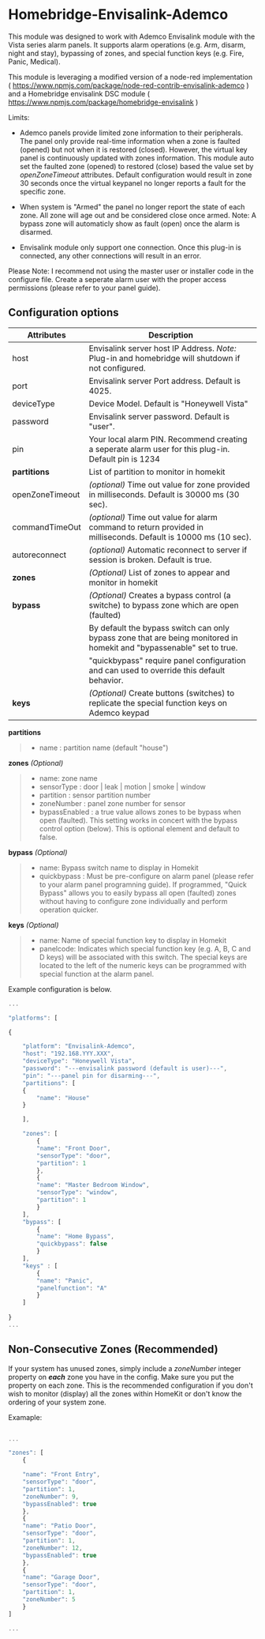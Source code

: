 # Homebridge-Envisalink-Ademco

This module was designed to work with Ademco Envisalink module with the Vista series alarm panels. It supports alarm operations (e.g. Arm, disarm, night and stay), bypassing of zones, and special function keys (e.g. Fire, Panic, Medical).

This module is leveraging a modified version of a node-red implementation ( https://www.npmjs.com/package/node-red-contrib-envisalink-ademco ) and a Homebridge envisalink DSC module ( https://www.npmjs.com/package/homebridge-envisalink )

Limits:

* Ademco panels provide limited zone information to their peripherals. The panel only provide real-time information when a zone is faulted (opened) but not when it is restored (closed). However, the virtual key panel is continuously updated with zones information. This module auto set the faulted zone (opened) to restored (close) based the value set by *openZoneTimeout* attributes. Default configuration would result in zone 30 seconds once the virtual keypanel no longer reports a fault for the specific zone.

* When system is "Armed" the panel no longer report the state of each zone. All zone will age out and be considered close once armed. Note: A bypass zone will automaticly show as fault (open) once the alarm is disarmed.

* Envisalink module only support one connection. Once this plug-in is connected, any other connections will result in an error.

Please Note: I recommend not using the master user or installer code in the configure file. Create a seperate alarm user with the proper access permissions (please refer to your panel guide).
  

## Configuration options

| Attributes      | Description                                                                                                           |
| --------------- | --------------------------------------------------------------------------------------------------------------------- |
| host            | Envisalink server host IP Address.  *Note:* Plug-in and homebridge will shutdown if not configured.                   |
| port            | Envisalink server Port address. Default is 4025.                                                                      |
| deviceType      | Device Model. Default is "Honeywell Vista"                                                                            |
| password        | Envisalink server password. Default is "user".                                                                        |
| pin             | Your local alarm PIN. Recommend creating a seperate alarm user for this plug-in. Default pin is 1234                  |
| **partitions**  | List of partition to monitor in homekit                                                                               |
| openZoneTimeout | *(optional)* Time out value for zone provided in milliseconds. Default is 30000 ms (30 sec).                          |
| commandTimeOut  | *(optional)* Time out value for alarm command to return provided in milliseconds. Default is 10000 ms (10 sec).       |
| autoreconnect   | *(optional)* Automatic reconnect to server if session is broken. Default is true.                                     |
| **zones**       | *(Optional)* List of zones to appear and monitor in homekit                                                           |
| **bypass**      | *(Optional)* Creates a bypass control (a switche) to bypass zone which are open (faulted)                             |
|                 | By default the bypass switch can only bypass zone that are being monitored in homekit and "bypassenable" set to true. |
|                 | "quickbypass" require panel configuration and can used to override this default behavior.                             |
| **keys**        | *(Optional)* Create buttons (switches) to replicate the special function keys on Ademco keypad                        |

**partitions**

> - name : partition name (default "house")

**zones** *(Optional)*

> - name: zone name
> - sensorType :  door | leak | motion | smoke | window
> - partition : sensor partition number
> - zoneNumber : panel zone number for sensor
> - bypassEnabled : a true value allows zones to be bypass when open (faulted). This setting works in concert with the bypass control option (below). This is optional element and default to false.

**bypass** *(Optional)*

> - name: Bypass switch name to display in Homekit
> - quickbypass :  Must be pre-configure on alarm panel (please refer to your alarm panel programning guide). If programmed, "Quick Bypass" allows you to easily bypass all open (faulted) zones without having to configure zone individually and perform operation quicker.

**keys** *(Optional)*
> - name: Name of special function key to display in Homekit
> - panelcode:  Indicates which special function key (e.g. A, B, C and D keys) will be associated with this switch. The special keys are located to the left of the numeric keys can be programmed with special function at the alarm panel.


Example configuration is below.

```javascript
...

"platforms": [

{

    "platform": "Envisalink-Ademco",
    "host": "192.168.YYY.XXX",
    "deviceType": "Honeywell Vista",
    "password": "---envisalink password (default is user)---",
    "pin": "---panel pin for disarming---",
    "partitions": [
    {
        "name": "House"
    }

    ],

    "zones": [
        {
        "name": "Front Door",
        "sensorType": "door",   
        "partition": 1
        },
        {
        "name": "Master Bedroom Window",
        "sensorType": "window",
        "partition": 1
        }
    ],
    "bypass": [
        {
        "name": "Home Bypass",
        "quickbypass": false
        }
    ],
    "keys" : [
        {
        "name": "Panic",
        "panelfunction": "A"
        }
    ]
  
}
...

```

## Non-Consecutive Zones (Recommended)

If your system has unused zones, simply include a *zoneNumber* integer property on ***each*** zone you have in the config. Make sure you put the property on each zone. This is the recommended configuration if you don't wish to monitor (display) all the zones within HomeKit or don't know the ordering of your system zone.

Examaple:

```javascript

...

"zones": [
    {

    "name": "Front Entry",
    "sensorType": "door",
    "partition": 1,
    "zoneNumber": 9,
    "bypassEnabled": true
    },
    {
    "name": "Patio Door",
    "sensorType": "door",
    "partition": 1,
    "zoneNumber": 12,
    "bypassEnabled": true
    },
    {
    "name": "Garage Door",
    "sensorType": "door",
    "partition": 1,
    "zoneNumber": 5
    }
]

...
